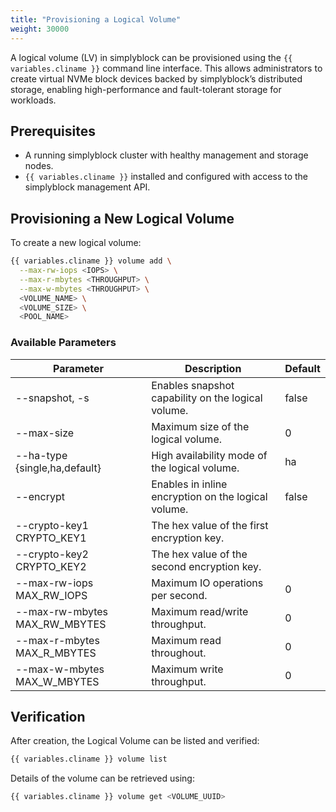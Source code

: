 ```yaml
---
title: "Provisioning a Logical Volume"
weight: 30000
---
```


A logical volume (LV) in simplyblock can be provisioned using the `{{ variables.cliname }}` command line interface. 
This allows administrators to create virtual NVMe block devices backed by simplyblock’s distributed storage, enabling 
high-performance and fault-tolerant storage for workloads.

## Prerequisites

- A running simplyblock cluster with healthy management and storage nodes.
- `{{ variables.cliname }}` installed and configured with access to the simplyblock management API.

## Provisioning a New Logical Volume

To create a new logical volume:

```bash
{{ variables.cliname }} volume add \
  --max-rw-iops <IOPS> \
  --max-r-mbytes <THROUGHPUT> \
  --max-w-mbytes <THROUGHPUT> \
  <VOLUME_NAME> \
  <VOLUME_SIZE> \
  <POOL_NAME>
```

### Available Parameters

| Parameter                     | Description                                         | Default |
|-------------------------------|-----------------------------------------------------|---------|
| --snapshot, -s                | Enables snapshot capability on the logical volume.  | false   |
| --max-size                    | Maximum size of the logical volume.                 | 0       |
| --ha-type {single,ha,default} | High availability mode of the logical volume.       | ha      |
| --encrypt                     | Enables in inline encryption on the logical volume. | false   |
| --crypto-key1 CRYPTO_KEY1     | The hex value of the first encryption key.          |         |
| --crypto-key2 CRYPTO_KEY2     | The hex value of the second encryption key.         |         |
| --max-rw-iops MAX_RW_IOPS     | Maximum IO operations per second.                   | 0       |
| --max-rw-mbytes MAX_RW_MBYTES | Maximum read/write throughput.                      | 0       |
| --max-r-mbytes MAX_R_MBYTES   | Maximum read throughout.                            | 0       |
| --max-w-mbytes MAX_W_MBYTES   | Maximum write throughput.                           | 0       |

## Verification

After creation, the Logical Volume can be listed and verified:

```bash
{{ variables.cliname }} volume list
```

Details of the volume can be retrieved using:

```bash
{{ variables.cliname }} volume get <VOLUME_UUID>
```
